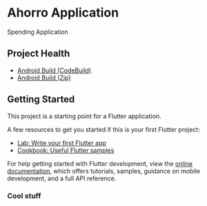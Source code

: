 # Ahorro Application

Spending Application

## Project Health

- [Android Build (CodeBuild)](https://eu-west-1.codebuild.aws.amazon.com/project/eyJlbmNyeXB0ZWREYXRhIjoiMDVYV0dsc2V1UW5ORHQvRGJQdzRrQlNQSVNRalJVUEs1S3Z4UUFYYTBjNERiOGtjOXo2eEZOQkp2U3UxRUNuNlBzdWVIb0xsOWkvbHRkd3JuVTR3Ykg4UG1ONmk1REtKNzUzTnpBNkYwNys5ejJBTVJXSTN6dz09IiwiaXZQYXJhbWV0ZXJTcGVjIjoiTzRFWHNNV3ZZWEpsRzFNaCIsIm1hdGVyaWFsU2V0U2VyaWFsIjoxfQ%3D%3D)
- [Android Build (Zip)](https://ahorro-artifacts.s3.eu-west-1.amazonaws.com/ahorro-ui/android/build-ahorro-android.zip)

## Getting Started

This project is a starting point for a Flutter application.

A few resources to get you started if this is your first Flutter project:

- [Lab: Write your first Flutter app](https://docs.flutter.dev/get-started/codelab)
- [Cookbook: Useful Flutter samples](https://docs.flutter.dev/cookbook)

For help getting started with Flutter development, view the
[online documentation](https://docs.flutter.dev/), which offers tutorials,
samples, guidance on mobile development, and a full API reference.

### Cool stuff
